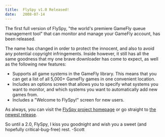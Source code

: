 ```yaml
---
title:  FlySpy v1.0 Released!
date:   2008-07-14
---
```


The first full version of FlySpy, "the world's premiere GameFly queue management tool" that can monitor and manage your GameFly account, has been released.

The name has changed in order to protect the innocent, and also to avoid any potential copyright infringements. Inside however, it still has all the same goodness that my one brave downloader has come to expect, as well as the following new features:

* Supports all game systems in the GameFly library. This means that you can get a list of all 5,000+ GameFly games in one convenient location.
* Includes an options screen that allows you to specify what systems you want to monitor, and which systems you want to automatically add new games from.
* Includes a "Welcome to FlySpy!" screen for new users.

As always, you can visit the [FlySpy project homepage](http://www.codeplex.com/FlySpy) or go straight to [the newest release](http://www.codeplex.com/FlySpy/Release/ProjectReleases.aspx).

So until a 2.0, FlySpy, I kiss you goodnight and wish you a sweet (and hopefully critical-bug-free) rest. 
-Scott